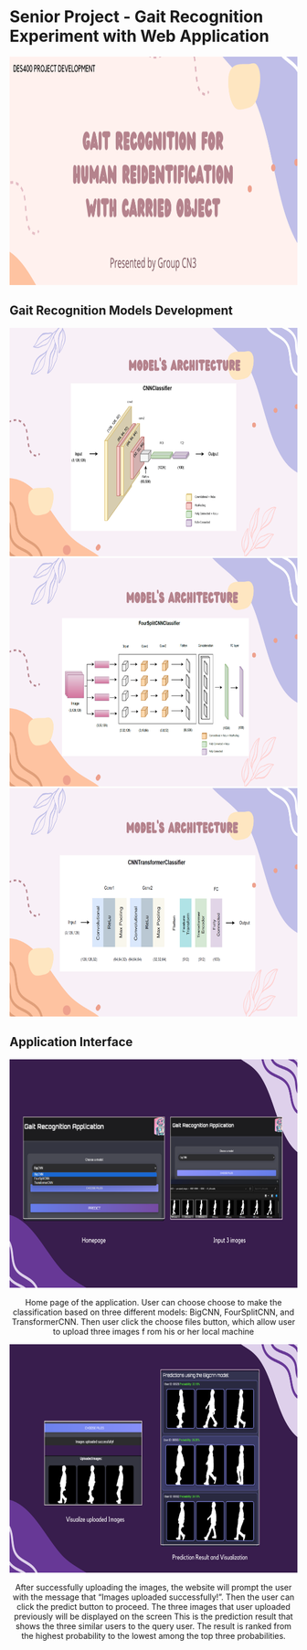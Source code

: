 # Senior Project - Gait Recognition Experiment with Web Application

<div align="center">
    <img src="resource_gait/images/1.png" style="height: 400px; width: auto;">
</div>

## Gait Recognition Models Development
<div align="center">
    <img src="resource_gait/images/7.png" style="height: 400px; width: auto;">
    <img src="resource_gait/images/8.png" style="height: 400px; width: auto;">
    <img src="resource_gait/images/9.png" style="height: 400px; width: auto;">
</div>


## Application Interface 

<div align="center">
    <img src="resource_gait/images/13.png" style="height: 400px; width: auto;">
    <p>
      Home page of the application. User can choose choose to make the classification 
      based on three different models: BigCNN, FourSplitCNN, and TransformerCNN. 
      Then user click the choose files button, which allow user to upload three images f
      rom his or her local machine
    </p>
    <img src="resource_gait/images/14.png" style="height: 400px; width: auto;">
    <p>
      After successfully uploading the images, the website will prompt the user 
      with the message that “Images uploaded successfully!”. Then the user can click the predict button to proceed.
      The three images that user uploaded previously will be displayed on the screen
      This is the prediction result that shows the three similar users to the query user. 
      The result is ranked from the highest probability to the lowest among the top three probabilities.
    </p>
</div>
